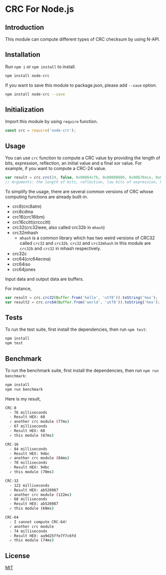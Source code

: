 CRC For Node.js
=================================

## Introduction

This module can compute different types of CRC checksum by using N-API.

## Installation

Run `npm i` or `npm install` to install.

```bash
npm install node-crc
```

If you want to save this module to package.json, please add `--save` option.

```bash
npm install node-crc --save
```

## Initialization

Import this module by using `require` function.

```javascript
const crc = require('node-crc');
```

## Usage

You can use `crc` function to compute a CRC value by providing the length of bits, expression, reflection, an initial value and a final xor value. For example, if you want to compute a CRC-24 value.

```javascript
var result = crc.crc(24, false, 0x00864cfb, 0x00000000, 0x00b704ce, 0x00000000, 0x00000000, 0x00000000, Buffer.from('hello', 'utf8')).toString('hex');
// Arguments: the length of bits, reflection, low bits of expression, high bits of expression, low bits of the initial value, high bits of the initial value, low bits of the final xor value, high bits of the final xor value, the source data buffer
```

To simplify the usage, there are several common versions of CRC whose computing functions are already built-in.

  * crc8(crc8atm)
  * crc8cdma
  * crc16(crc16ibm)
  * crc16ccitt(crcccitt)
  * crc32(crc32ieee, also called crc32b in `mhash`)
  * crc32mhash
    * `mhash` is a common library which has two weird versions of CRC32 called `crc32` and `crc32b`. `crc32` and `crc32mhash` in this module are `crc32b` and `crc32` in mhash respectively.
  * crc32c
  * crc64(crc64ecma)
  * crc64iso
  * crc64jones

Input data and output data are buffers.

For instance,

```javascript
var result = crc.crc32(Buffer.from('hello', 'utf8')).toString('hex');
var result2 = crc.crc64(Buffer.from('world', 'utf8')).toString('hex');
```

## Tests

To run the test suite, first install the dependencies, then run `npm test`:

```bash
npm install
npm test
```

## Benchmark

To run the benchmark suite, first install the dependencies, then run `npm run benchmark`:

```bash
npm install
npm run benchmark
```

Here is my result,

```bash
CRC-8
  - 76 milliseconds
  - Result HEX: 60
  ✓ another crc module (77ms)
  - 67 milliseconds
  - Result HEX: 60
  ✓ this module (67ms)

CRC-16
  - 84 milliseconds
  - Result HEX: 94bc
  ✓ another crc module (84ms)
  - 70 milliseconds
  - Result HEX: 94bc
  ✓ this module (70ms)

CRC-32
  - 122 milliseconds
  - Result HEX: ab526987
  ✓ another crc module (122ms)
  - 68 milliseconds
  - Result HEX: ab526987
  ✓ this module (68ms)

CRC-64
  - I cannot compute CRC-64!
  ✓ another crc module
  - 74 milliseconds
  - Result HEX: aa9d25ffe7f7c6fd
  ✓ this module (74ms)
```

## License

[MIT](LICENSE)
